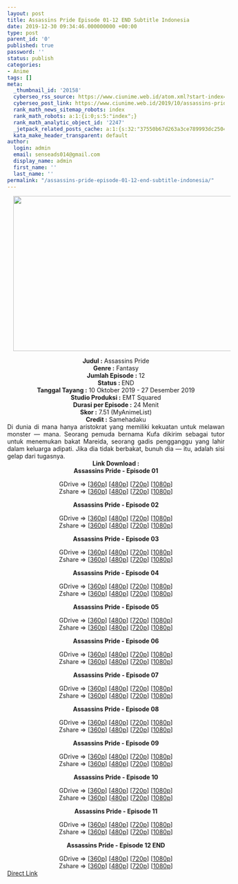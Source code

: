 ```yaml
---
layout: post
title: Assassins Pride Episode 01-12 END Subtitle Indonesia
date: 2019-12-30 09:34:46.000000000 +00:00
type: post
parent_id: '0'
published: true
password: ''
status: publish
categories:
- Anime
tags: []
meta:
  _thumbnail_id: '20158'
  cyberseo_rss_source: https://www.ciunime.web.id/atom.xml?start-index=1351&max-results=150
  cyberseo_post_link: https://www.ciunime.web.id/2019/10/assassins-pride-subtitle-indonesia.html
  rank_math_news_sitemap_robots: index
  rank_math_robots: a:1:{i:0;s:5:"index";}
  rank_math_analytic_object_id: '2247'
  _jetpack_related_posts_cache: a:1:{s:32:"37550b67d263a3ce789993dc25046c5f";a:2:{s:7:"expires";i:1649354004;s:7:"payload";a:0:{}}}
  kata_make_header_transparent: default
author:
  login: admin
  email: senseads014@gmail.com
  display_name: admin
  first_name: ''
  last_name: ''
permalink: "/assassins-pride-episode-01-12-end-subtitle-indonesia/"
---
```

<div class="separator" style="clear: both; text-align: center;"><a href="https://1.bp.blogspot.com/-dIKS7CsEioY/XZTevGUesDI/AAAAAAAAdZc/GwX-wrrfhR8Jfq4StXPccm_JMDYUmJtkACLcBGAsYHQ/s1600/Assassins%2BPride.jpg" imageanchor="1" style="margin-left: 1em; margin-right: 1em;"><img border="0" data-original-height="720" data-original-width="1280" height="360" src="{{ site.baseurl }}/assets/2019/12/Assassins%2BPride.jpg" width="640" /></a></div>
<p>
<div style="text-align: center;"><b>Judul</b><b><b>&nbsp;</b>:</b>&nbsp;Assassins Pride</div>
<div style="text-align: center;"><b>Genre :</b>&nbsp;Fantasy</div>
<div style="text-align: center;"><b>Jumlah Episode :</b>&nbsp;12<br /><b>Status :&nbsp;</b>END<br /><b>Tanggal Tayang :</b>&nbsp;10 Oktober 2019 - 27 Desember 2019<br /><b>Studio Produksi :</b>&nbsp;EMT Squared<br /><b>Durasi per Episode :</b>&nbsp;24 Menit</div>
<div style="text-align: center;"><b>Skor :</b>&nbsp;7.51 (MyAnimeList)<br /><b>Credit :</b>&nbsp;Samehadaku</div>
<div style="text-align: center;"></div>
<div style="text-align: justify;">Di dunia di mana hanya aristokrat yang memiliki kekuatan untuk melawan monster — mana. Seorang pemuda bernama Kufa dikirim sebagai tutor untuk menemukan bakat Mareida, seorang gadis pengganggu yang lahir dalam keluarga adipati. Jika dia tidak berbakat, bunuh dia — itu, adalah sisi gelap dari tugasnya.</div>
<div style="text-align: justify;"></div>
<div style="text-align: justify;"></div>
<div style="text-align: center;"><b>Link Download :</b></div>
<div style="text-align: center;"><b>Assassins Pride&nbsp;- Episode 01</b></p>
<div style="text-align: center;">GDrive =&gt; [<a href="https://drive.google.com/uc?id=1cxa_qaZ7ao1_K3ZK3TGeBuWXmAMCxD7V" target="_blank" rel="noopener">360p</a>] [<a href="https://drive.google.com/uc?id=1q4YQx7Sx431l9Ka-Orz04LHeaEgRu8y9" target="_blank" rel="noopener">480p</a>] [<a href="https://drive.google.com/uc?id=1y9DIl1_Bt67UbZWGT3vtPPhmzIkXS4le" target="_blank" rel="noopener">720p</a>] [<a href="https://drive.google.com/uc?id=1FM9eGAzB__pf87ZRa2pARjKLJ9I4M9Hv" target="_blank" rel="noopener">1080p</a>]<br />Zshare =&gt; [<a href="https://www48.zippyshare.com/v/er9qZcTc/file.html" target="_blank" rel="noopener">360p</a>] [<a href="https://www117.zippyshare.com/v/laqQ2HWW/file.html" target="_blank" rel="noopener">480p</a>] [<a href="https://www23.zippyshare.com/v/rKEdzGIG/file.html" target="_blank" rel="noopener">720p</a>] [<a href="https://www50.zippyshare.com/v/tUgLBjN8/file.html" target="_blank" rel="noopener">1080p</a>]</p>
<p><b>Assassins Pride&nbsp;- Episode 02</b></p>
<div style="text-align: center;">GDrive =&gt; [<a href="https://drive.google.com/uc?export=download&amp;id=11XaSfZHx_Qf2iCqK8fKzb_KsYypl5V3M" target="_blank" rel="noopener">360p</a>] [<a href="https://drive.google.com/uc?export=download&amp;id=1wr75GNuEq-jIMoVMyOBuyr4_RF0zsZsr" target="_blank" rel="noopener">480p</a>] [<a href="https://drive.google.com/uc?export=download&amp;id=1FHwf7lFwl-h62VfPfSmPDuXuAjn3ty3s" target="_blank" rel="noopener">720p</a>] [<a href="https://drive.google.com/uc?export=download&amp;id=1jZAqXdNW9mj6NsEB6uv8d-sM48wKqzlK" target="_blank" rel="noopener">1080p</a>]<br />Zshare =&gt; [<a href="https://www68.zippyshare.com/v/sOmm6Kqy/file.html" target="_blank" rel="noopener">360p</a>] [<a href="https://www68.zippyshare.com/v/lujOOUH2/file.html" target="_blank" rel="noopener">480p</a>] [<a href="https://www84.zippyshare.com/v/6kLqheRp/file.html" target="_blank" rel="noopener">720p</a>] [<a href="https://www54.zippyshare.com/v/GKBNN0D8/file.html" target="_blank" rel="noopener">1080p</a>]</p>
<p><b>Assassins Pride&nbsp;- Episode 03</b></p>
<div style="text-align: center;">GDrive =&gt; [<a href="https://drive.google.com/uc?id=1jI-xEacwHoNDU42ZzDWPIF-PfPcicNPL" target="_blank" rel="noopener">360p</a>] [<a href="https://drive.google.com/uc?id=1cRDOEG9C7Y9C3H1iv0Of5fN0yTNDHVOO" target="_blank" rel="noopener">480p</a>] [<a href="https://drive.google.com/uc?id=1m_nzMa1u0QEKHbs___KKRCilQ8MzN1E6" target="_blank" rel="noopener">720p</a>] [<a href="https://drive.google.com/uc?id=1AC-BPzHxn2HRqx4tNts28C3N8tg2Xf0E" target="_blank" rel="noopener">1080p</a>]<br />Zshare =&gt; [<a href="https://www91.zippyshare.com/v/eu9QLleE/file.html" target="_blank" rel="noopener">360p</a>] [<a href="https://www78.zippyshare.com/v/DsIhb7y8/file.html" target="_blank" rel="noopener">480p</a>] [<a href="https://www37.zippyshare.com/v/K2ulH0jh/file.html" target="_blank" rel="noopener">720p</a>] [<a href="https://www100.zippyshare.com/v/BwBiDzCb/file.html" target="_blank" rel="noopener">1080p</a>]</p>
<p><b>Assassins Pride&nbsp;- Episode 04</b></p>
<div style="text-align: center;">GDrive =&gt; [<a href="https://drive.google.com/uc?id=1W_KnAdfalFk8pJZ1WWe0aUJfdltcfZ98" target="_blank" rel="noopener">360p</a>] [<a href="https://drive.google.com/uc?id=1SGSkwqLQzGYkHtgFNWXaNVo67uk7b_1H" target="_blank" rel="noopener">480p</a>] [<a href="https://drive.google.com/uc?id=1gjZBFHymnrN7wW2Xo4gHtnZ0hPN9p0Rr" target="_blank" rel="noopener">720p</a>] [<a href="https://drive.google.com/uc?id=14X5thVxBFKZ04s2m6Cz8HII792Q0d6Ww" target="_blank" rel="noopener">1080p</a>]<br />Zshare =&gt; [<a href="https://www120.zippyshare.com/v/SmAiTUNi/file.html" target="_blank" rel="noopener">360p</a>] [<a href="https://www95.zippyshare.com/v/qW6sggim/file.html" target="_blank" rel="noopener">480p</a>] [<a href="https://www62.zippyshare.com/v/1Nu4WqOm/file.html" target="_blank" rel="noopener">720p</a>] [<a href="https://www42.zippyshare.com/v/BFRfjKux/file.html" target="_blank" rel="noopener">1080p</a>]</p>
<p><b>Assassins Pride&nbsp;- Episode 05</b></p>
<div style="text-align: center;">GDrive =&gt; [<a href="https://drive.google.com/uc?id=1-5BLv59qOqBGbZfvWeI3-jasSc9fS-Qq" target="_blank" rel="noopener">360p</a>] [<a href="https://drive.google.com/uc?id=18pOL841HYdnW58IH0O3w8CWjuTjU2HqJ" target="_blank" rel="noopener">480p</a>] [<a href="https://drive.google.com/uc?id=1FlkT4FGl-xEztMVfcnb2lylC8hWKCwqn" target="_blank" rel="noopener">720p</a>] [<a href="https://drive.google.com/uc?id=1_MLOIbiwsG2d5giyEEJ0LQTAthn4baH8" target="_blank" rel="noopener">1080p</a>]<br />Zshare =&gt; [<a href="https://www5.zippyshare.com/v/Hgqm90it/file.html" target="_blank" rel="noopener">360p</a>] [<a href="https://www25.zippyshare.com/v/zBZWbXGz/file.html" target="_blank" rel="noopener">480p</a>] [<a href="https://www26.zippyshare.com/v/9AEoenZ8/file.html" target="_blank" rel="noopener">720p</a>] [<a href="https://www116.zippyshare.com/v/7pfbPQaM/file.html" target="_blank" rel="noopener">1080p</a>]</p>
<p><b>Assassins Pride&nbsp;- Episode 06</b></p>
<div style="text-align: center;">GDrive =&gt; [<a href="https://drive.google.com/uc?id=1It48HG32p5Phun5cwZPufVS1p5ImJH2B" target="_blank" rel="noopener">360p</a>] [<a href="https://drive.google.com/uc?id=1Iie4ymq2RKirMe_mKU_0XGZJUgobAj0E" target="_blank" rel="noopener">480p</a>] [<a href="https://drive.google.com/uc?id=1pAJtwPlGhS8-Xa-Pc2x8kdelhsR_aP0A" target="_blank" rel="noopener">720p</a>] [<a href="https://drive.google.com/uc?id=12rTf-o_iiXpY4VYVWCpu63swZ6jdSHT1" target="_blank" rel="noopener">1080p</a>]<br />Zshare =&gt; [<a href="https://www114.zippyshare.com/v/Ovel84gq/file.html" target="_blank" rel="noopener">360p</a>] [<a href="https://www84.zippyshare.com/v/Ub7OyHH0/file.html" target="_blank" rel="noopener">480p</a>] [<a href="https://www45.zippyshare.com/v/Glc88FKM/file.html" target="_blank" rel="noopener">720p</a>] [<a href="https://www7.zippyshare.com/v/1w5XfoQx/file.html" target="_blank" rel="noopener">1080p</a>]</p>
<p><b>Assassins Pride&nbsp;- Episode 07</b></p>
<div style="text-align: center;">GDrive =&gt; [<a href="https://drive.google.com/uc?id=1THo1IDGU_Rx3uF9o66CJDQ_DYMfesWN4" target="_blank" rel="noopener">360p</a>] [<a href="https://drive.google.com/uc?id=1yXwdrtsE-BQP5Kdy8p52vrCjqUEZhxtm" target="_blank" rel="noopener">480p</a>] [<a href="https://drive.google.com/uc?id=1AkFE32Nag3-Na7v1PRoFhkYrvIQ8-DOy" target="_blank" rel="noopener">720p</a>] [<a href="https://drive.google.com/uc?id=1CgmdOW0ybZEUQjuknYGFrPzZKm7ru3rG" target="_blank" rel="noopener">1080p</a>]<br />Zshare =&gt; [<a href="https://www87.zippyshare.com/v/IUzbIbYh/file.html" target="_blank" rel="noopener">360p</a>] [<a href="https://www38.zippyshare.com/v/zYw9FLi3/file.html" target="_blank" rel="noopener">480p</a>] [<a href="https://www71.zippyshare.com/v/O4p2NXzK/file.html" target="_blank" rel="noopener">720p</a>] [<a href="https://www39.zippyshare.com/v/mSk84zWm/file.html" target="_blank" rel="noopener">1080p</a>]</p>
<p><b>Assassins Pride&nbsp;- Episode 08</b></p>
<div style="text-align: center;">GDrive =&gt; [<a href="https://drive.google.com/uc?id=1717IYNJEeXETMUw8lri2eaMKTrIdRe4p" target="_blank" rel="noopener">360p</a>] [<a href="https://drive.google.com/uc?id=1Q_aJm5GF4-VwVgwMdY8iUnVUfu-odPBP" target="_blank" rel="noopener">480p</a>] [<a href="https://drive.google.com/uc?id=1IKisyc4xhMmBTT2Z9cuQBV1Z9NLuR36u" target="_blank" rel="noopener">720p</a>] [<a href="https://drive.google.com/uc?id=1pAJHtgkj-zzegXL7VAzcaEUyRMRK9y3y" target="_blank" rel="noopener">1080p</a>]<br />Zshare =&gt; [<a href="https://www36.zippyshare.com/v/gmd3dgYp/file.html" target="_blank" rel="noopener">360p</a>] [<a href="https://www1.zippyshare.com/v/3Uup9vA3/file.html" target="_blank" rel="noopener">480p</a>] [<a href="https://www54.zippyshare.com/v/CbQl7f2w/file.html" target="_blank" rel="noopener">720p</a>] [<a href="https://www92.zippyshare.com/v/bfW7NABo/file.html" target="_blank" rel="noopener">1080p</a>]</p>
<p><b>Assassins Pride&nbsp;- Episode 09</b></p>
<div style="text-align: center;">GDrive =&gt; [<a href="https://drive.google.com/uc?id=18qXFjBx3NkvNftj4UbE1_imk1c8gw0X3" target="_blank" rel="noopener">360p</a>] [<a href="https://drive.google.com/uc?export=download&amp;id=1V6rM2hPoSHC0Qr6QQsfPfwfHPO3H1K-v" target="_blank" rel="noopener">480p</a>] [<a href="https://drive.google.com/uc?export=download&amp;id=19z3AYz5FdYFNBHKRnNLWmuupkrLjJ9aV" target="_blank" rel="noopener">720p</a>] [<a href="https://drive.google.com/uc?export=download&amp;id=1dZ7sxhI9J7ZFWxxlwPsP1SpCDAAi0wOR" target="_blank" rel="noopener">1080p</a>]<br />Zshare =&gt; [<a href="https://www105.zippyshare.com/v/Q04oPdB8/file.html" target="_blank" rel="noopener">360p</a>] [<a href="https://www20.zippyshare.com/v/ofyawqtf/file.html" target="_blank" rel="noopener">480p</a>] [<a href="https://www89.zippyshare.com/v/slVzKA0h/file.html" target="_blank" rel="noopener">720p</a>] [<a href="https://www78.zippyshare.com/v/9mImU0bu/file.html" target="_blank" rel="noopener">1080p</a>]</p>
<p><b>Assassins Pride&nbsp;- Episode 10</b></p>
<div style="text-align: center;">GDrive =&gt; [<a href="https://drive.google.com/uc?export=download&amp;id=1h05MAc1XZfuDXPAW3KH90VE5QHPgLMxv" target="_blank" rel="noopener">360p</a>] [<a href="https://drive.google.com/uc?id=1ryjPu7JraxlfFV5496_HqRQfYBTUtOGr" target="_blank" rel="noopener">480p</a>] [<a href="https://drive.google.com/uc?id=1XI4iyDJJ3z9l_aqLfE8TUisvR9YtmjZz" target="_blank" rel="noopener">720p</a>] [<a href="https://drive.google.com/uc?id=1k9rYeckgqspNRMOcPP6j7a1x-JSD0OLx" target="_blank" rel="noopener">1080p</a>]<br />Zshare =&gt; [<a href="https://www73.zippyshare.com/v/DeddtA7b/file.html" target="_blank" rel="noopener">360p</a>] [<a href="https://www61.zippyshare.com/v/3M1zqN8y/file.html" target="_blank" rel="noopener">480p</a>] [<a href="https://www61.zippyshare.com/v/rne3QB9b/file.html" target="_blank" rel="noopener">720p</a>] [<a href="https://www49.zippyshare.com/v/tAGY6B0s/file.html" target="_blank" rel="noopener">1080p</a>]</p>
<p><b>Assassins Pride&nbsp;- Episode 11</b></p>
<div style="text-align: center;">GDrive =&gt; [<a href="https://drive.google.com/uc?export=download&amp;id=1ZZqwsuoOarbpm0gFo4cfaNo7NFKAEA3T" target="_blank" rel="noopener">360p</a>] [<a href="https://drive.google.com/uc?export=download&amp;id=1EjcpNz8SpU93BRJMr0RALbPjvYQmfVEN" target="_blank" rel="noopener">480p</a>] [<a href="https://drive.google.com/uc?export=download&amp;id=1hUKNtzlvI-7dHsS4YemH5L1AxJSSrH6g" target="_blank" rel="noopener">720p</a>] [<a href="https://drive.google.com/uc?export=download&amp;id=19mTuEa36SCBroORkcByD2Hb5bB8nyPau" target="_blank" rel="noopener">1080p</a>]<br />Zshare =&gt; [<a href="https://www69.zippyshare.com/v/C7XiCfI8/file.html" target="_blank" rel="noopener">360p</a>] [<a href="https://www31.zippyshare.com/v/i6lGKo8r/file.html" target="_blank" rel="noopener">480p</a>] [<a href="https://www38.zippyshare.com/v/3bYfj2yS/file.html" target="_blank" rel="noopener">720p</a>] [<a href="https://www28.zippyshare.com/v/bPe5k4eA/file.html" target="_blank" rel="noopener">1080p</a>]</p>
<p><b>Assassins Pride&nbsp;- Episode 12 END</b></p>
<div style="text-align: center;">GDrive =&gt; [<a href="https://drive.google.com/uc?export=download&amp;id=17Hzklu1mX2bg5zH-YFkgtswZXg8-OyaB" target="_blank" rel="noopener">360p</a>] [<a href="https://drive.google.com/uc?export=download&amp;id=1-lZB0TtWZQ8jEGOOGDejDPk1WjOx8tF3" target="_blank" rel="noopener">480p</a>] [<a href="https://drive.google.com/uc?export=download&amp;id=1Mkb6kIuoU2Y4t1XMTK_7SBVhZgWCFkI7" target="_blank" rel="noopener">720p</a>] [<a href="https://drive.google.com/uc?export=download&amp;id=1QxPFVrnpSG80LTofliZfbWyxJjAEW0JE" target="_blank" rel="noopener">1080p</a>]<br />Zshare =&gt; [<a href="https://www48.zippyshare.com/v/RzHbUZmA/file.html" target="_blank" rel="noopener">360p</a>] [<a href="https://www21.zippyshare.com/v/tQKiMZ25/file.html" target="_blank" rel="noopener">480p</a>] [<a href="https://www17.zippyshare.com/v/KdgNmfXr/file.html" target="_blank" rel="noopener">720p</a>] [<a href="https://www56.zippyshare.com/v/YTolfv66/file.html" target="_blank" rel="noopener">1080p</a>]</div>
</div>
</div>
</div>
</div>
</div>
</div>
</div>
</div>
</div>
</div>
</div>
</div>
<link rel="stylesheet" href="https://cdnjs.cloudflare.com/ajax/libs/font-awesome/4.7.0/css/font-awesome.min.css" />
<div class="divbtn"> <a href="https://handymansurrender.com/fihup8buzv?key=94550f7ce39444073321dde3b8782f97" class="btn"><i class="fa fa-download"></i> Direct Link</a> </div>
